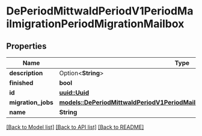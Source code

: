 # DePeriodMittwaldPeriodV1PeriodMailmigrationPeriodMigrationMailbox

## Properties

Name | Type | Description | Notes
------------ | ------------- | ------------- | -------------
**description** | Option<**String**> |  | [optional]
**finished** | **bool** |  | 
**id** | [**uuid::Uuid**](uuid::Uuid.md) |  | 
**migration_jobs** | [**models::DePeriodMittwaldPeriodV1PeriodMailmigrationPeriodMigrationMailboxJob**](de.mittwald.v1.mailmigration.MigrationMailboxJob.md) |  | 
**name** | **String** |  | 

[[Back to Model list]](../README.md#documentation-for-models) [[Back to API list]](../README.md#documentation-for-api-endpoints) [[Back to README]](../README.md)


